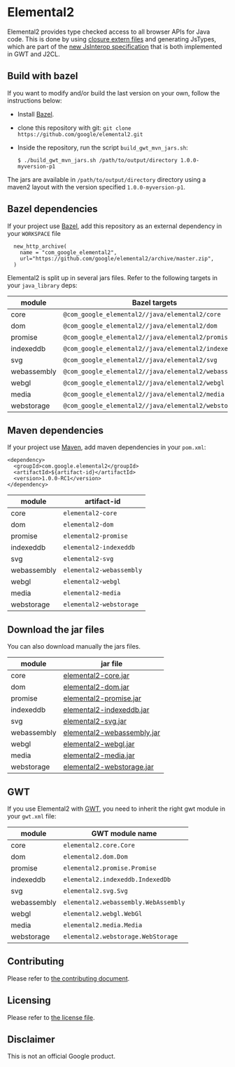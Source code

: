 Elemental2
===================

Elemental2 provides type checked access to all browser APIs for Java code. This
is done by using [closure extern files](https://github.com/google/closure-compiler/tree/master/externs)
and generating JsTypes, which are part of the [new JsInterop specification](https://goo.gl/agme3T)
that is both implemented in GWT and J2CL.

Build with bazel
-----------------
If you want to modify and/or build the last version on your own, follow the instructions below:

- Install [Bazel](https://bazel.build/versions/master/docs/install.html).
- clone this repository with git: `git clone https://github.com/google/elemental2.git`
- Inside the repository, run the script `build_gwt_mvn_jars.sh`:

      $ ./build_gwt_mvn_jars.sh /path/to/output/directory 1.0.0-myversion-p1

The jars are available in `/path/to/output/directory` directory using a maven2 layout with the
version specified `1.0.0-myversion-p1`.

Bazel dependencies
------------------
If your project use [Bazel](https://bazel.build), add this repository as an external dependency in your `WORKSPACE` file

      new_http_archive(
        name = "com_google_elemental2",
        url="https://github.com/google/elemental2/archive/master.zip",
      )

Elemental2 is split up in several jars files. Refer to the following targets in your `java_library` deps:

 module | Bazel targets
 ------ | -------------
 core | `@com_google_elemental2//java/elemental2/core`
 dom | `@com_google_elemental2//java/elemental2/dom`
 promise | `@com_google_elemental2//java/elemental2/promise`
 indexeddb | `@com_google_elemental2//java/elemental2/indexeddb`
 svg | `@com_google_elemental2//java/elemental2/svg`
 webassembly | `@com_google_elemental2//java/elemental2/webassembly`
 webgl | `@com_google_elemental2//java/elemental2/webgl`
 media | `@com_google_elemental2//java/elemental2/media`
 webstorage | `@com_google_elemental2//java/elemental2/webstorage`

Maven dependencies
------------------
If your project use [Maven](https://maven.apache.org), add maven dependencies in your `pom.xml`:

    <dependency>
      <groupId>com.google.elemental2</groupId>
      <artifactId>${artifact-id}</artifactId>
      <version>1.0.0-RC1</version>
    </dependency>


 module | artifact-id
 ------ | -----------
 core | `elemental2-core`
 dom | `elemental2-dom`
 promise | `elemental2-promise`
 indexeddb | `elemental2-indexeddb`
 svg | `elemental2-svg`
 webassembly | `elemental2-webassembly`
 webgl | `elemental2-webgl`
 media | `elemental2-media`
 webstorage | `elemental2-webstorage`

Download the jar files
----------------------
You can also download manually the jars files.

 module | jar file
 ------ | --------
 core | [elemental2-core.jar](https://oss.sonatype.org/content/repositories/releases/com/google/elemental2/elemental2-core/1.0.0-RC1/elemental2-core-1.0.0-RC1.jar)
 dom | [elemental2-dom.jar](https://oss.sonatype.org/content/repositories/releases/com/google/elemental2/elemental2-dom/1.0.0-RC1/elemental2-dom-1.0.0-RC1.jar)
 promise | [elemental2-promise.jar](https://oss.sonatype.org/content/repositories/releases/com/google/elemental2/elemental2-promise/1.0.0-RC1/elemental2-promise-1.0.0-RC1.jar)
 indexeddb | [elemental2-indexeddb.jar](https://oss.sonatype.org/content/repositories/releases/com/google/elemental2/elemental2-indexeddb/1.0.0-RC1/elemental2-indexeddb-1.0.0-RC1.jar)
 svg | [elemental2-svg.jar](https://oss.sonatype.org/content/repositories/releases/com/google/elemental2/elemental2-svg/1.0.0-RC1/elemental2-svg-1.0.0-RC1.jar)
 webassembly | [elemental2-webassembly.jar](https://oss.sonatype.org/content/repositories/releases/com/google/elemental2/elemental2-webassembly/1.0.0-RC1/elemental2-webassembly-1.0.0-RC1.jar)
 webgl | [elemental2-webgl.jar](https://oss.sonatype.org/content/repositories/releases/com/google/elemental2/elemental2-webgl/1.0.0-RC1/elemental2-webgl-1.0.0-RC1.jar)
 media | [elemental2-media.jar](https://oss.sonatype.org/content/repositories/releases/com/google/elemental2/elemental2-media/1.0.0-RC1/elemental2-media-1.0.0-RC1.jar)
 webstorage | [elemental2-webstorage.jar](https://oss.sonatype.org/content/repositories/releases/com/google/elemental2/elemental2-webstorage/1.0.0-RC1/elemental2-webstorage-1.0.0-RC1.jar)

GWT
---
If you use Elemental2 with [GWT](http://www.gwtproject.org/), you need to inherit the right gwt module in your `gwt.xml` file:

 module | GWT module name
 ------ | ---------------
 core | `elemental2.core.Core`
 dom | `elemental2.dom.Dom`
 promise | `elemental2.promise.Promise`
 indexeddb | `elemental2.indexeddb.IndexedDb`
 svg | `elemental2.svg.Svg`
 webassembly | `elemental2.webassembly.WebAssembly`
 webgl | `elemental2.webgl.WebGl`
 media | `elemental2.media.Media`
 webstorage | `elemental2.webstorage.WebStorage`

Contributing
------------
Please refer to [the contributing document](CONTRIBUTING.md).

Licensing
---------
Please refer to [the license file](LICENSE).

Disclaimer
----------
This is not an official Google product.
